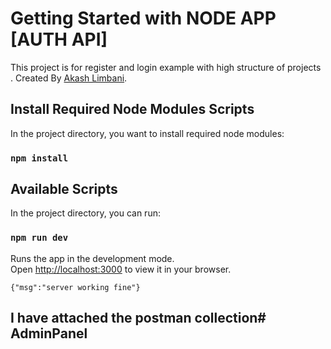 # Getting Started with NODE APP [AUTH API]

This project is for register and login example with high structure of projects . Created By [Akash Limbani](https://www.linkedin.com/in/akash-limbani/).

## Install Required Node Modules Scripts

In the project directory, you want to install required node modules:

### `npm install`

## Available Scripts

In the project directory, you can run:

### `npm run dev`

Runs the app in the development mode.\
Open [http://localhost:3000](http://localhost:3000) to view it in your browser.

````
{"msg":"server working fine"}
````

## I have attached the postman collection# AdminPanel
